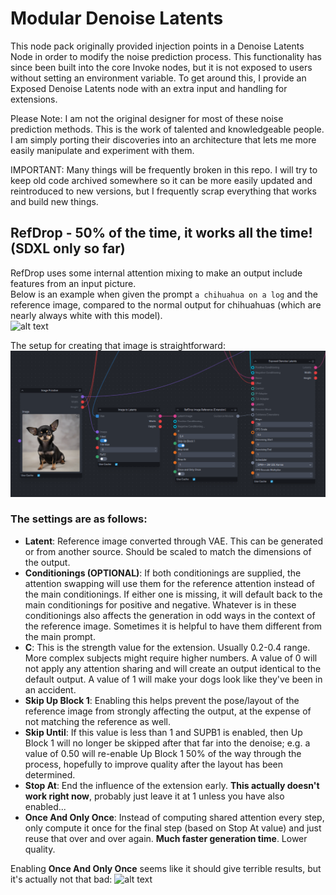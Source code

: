 # Modular Denoise Latents
This node pack originally provided injection points in a Denoise Latents Node in order to modify the noise prediction process. This functionality has since been built into the core Invoke nodes, but it is not exposed to users without setting an environment variable. To get around this, I provide an Exposed Denoise Latents node with an extra input and handling for extensions.

Please Note: I am not the original designer for most of these noise prediction methods. This is the work of talented and knowledgeable people. I am simply porting their discoveries into an architecture that lets me more easily manipulate and experiment with them.  

IMPORTANT: Many things will be frequently broken in this repo. I will try to keep old code archived somewhere so it can be more easily updated and reintroduced to new versions, but I frequently scrap everything that works and build new things.  

## RefDrop - 50% of the time, it works all the time!  (SDXL only so far)
RefDrop uses some internal attention mixing to make an output include features from an input picture.  
Below is an example when given the prompt `a chihuahua on a log` and the reference image, compared to the normal output for chihuahuas (which are nearly always white with this model).  
![alt text](img/refDrop_chihuahua.png)

The setup for creating that image is straightforward:  
![alt text](img/refDrop_chihuahua_workflow.png)

### The settings are as follows:  
- **Latent**: Reference image converted through VAE. This can be generated or from another source. Should be scaled to match the dimensions of the output.
- **Conditionings (OPTIONAL)**: If both conditionings are supplied, the attention swapping will use them for the reference attention instead of the main conditionings. If either one is missing, it will default back to the main conditionings for positive and negative. Whatever is in these conditionings also affects the generation in odd ways in the context of the reference image. Sometimes it is helpful to have them different from the main prompt. 
- **C**: This is the strength value for the extension. Usually 0.2-0.4 range. More complex subjects might require higher numbers. A value of 0 will not apply any attention sharing and will create an output identical to the default output. A value of 1 will make your dogs look like they've been in an accident.
- **Skip Up Block 1**: Enabling this helps prevent the pose/layout of the reference image from strongly affecting the output, at the expense of not matching the reference as well.
- **Skip Until**: If this value is less than 1 and SUPB1 is enabled, then Up Block 1 will no longer be skipped after that far into the denoise; e.g. a value of 0.50 will re-enable Up Block 1 50% of the way through the process, hopefully to improve quality after the layout has been determined.
- **Stop At**: End the influence of the extension early. **This actually doesn't work right now**, probably just leave it at 1 unless you have also enabled...
- **Once And Only Once**: Instead of computing shared attention every step, only compute it once for the final step (based on Stop At value) and just reuse that over and over again. **Much faster generation time**. Lower quality.  

Enabling **Once And Only Once** seems like it should give terrible results, but it's actually not that bad:
![alt text](img/refDrop_chihuahua_OAOO.png)
